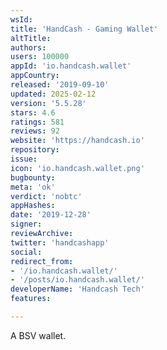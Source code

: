 ```yaml
---
wsId: 
title: 'HandCash - Gaming Wallet'
altTitle: 
authors: 
users: 100000
appId: 'io.handcash.wallet'
appCountry: 
released: '2019-09-10'
updated: 2025-02-12
version: '5.5.28'
stars: 4.6
ratings: 581
reviews: 92
website: 'https://handcash.io'
repository: 
issue: 
icon: 'io.handcash.wallet.png'
bugbounty: 
meta: 'ok'
verdict: 'nobtc'
appHashes: 
date: '2019-12-28'
signer: 
reviewArchive: 
twitter: 'handcashapp'
social: 
redirect_from:
- '/io.handcash.wallet/'
- '/posts/io.handcash.wallet/'
developerName: 'Handcash Tech'
features: 

---
```


A BSV wallet.
